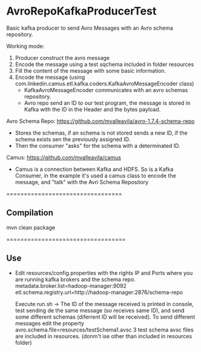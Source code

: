AvroRepoKafkaProducerTest
=========================

Basic kafka producer to send Avro Messages with an Avro schema repository.

Working mode:

1. Producer construct the avro message
2. Encode the message using a test sqchema included in folder resources
3. Fill the content of the message with some basic information.
4. Encode the message (using com.linkedin.camus.etl.kafka.coders.KafkaAvroMessageEncoder class)
   - KafkaAvroMessageEncoder communicates with an avro schemas repository.
   - Avro repo send an ID to our test program, the message is stored in Kafka with the ID in the Header and the bytes payload.
   

Avro Schema Repo:
  https://github.com/mvalleavila/avro-1.7.4-schema-repo
  - Stores the schemas, if an schema is not stored sends a new ID, if the schema exists sen the previously assigned ID.
  - Then the consumer "asks" for the schema with a determinated ID.
  
Camus:
  https://github.com/mvalleavila/camus
  - Camus is a connection between Kafka and HDFS. So is a Kafka Consumer, in the example it's used a camus class to encode the message, and "talk" with the Avri Schema Repository

=================================

## Compilation
  mvn clean package
  
==================================

## Use
   - Edit resources/config.properties with the rights IP and Ports where you are running kafka brokers and the schema repo.
     metadata.broker.list=hadoop-manager:9092   
     etl.schema.registry.url=http://hadoop-manager:2876/schema-repo    

     Execute run.sh -> The ID of the message received is printed in console, test sending de the same message (so receives same ID), and send some different schemas (diferrent ID will be received). To send different messages edit the property avro.schema.file=resources/testSchema1.avsc
     3 test schema avsc files are included in resources. (donm't ise other than included in resources folder)
